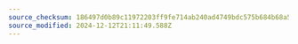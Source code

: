 ```yaml
---
source_checksum: 186497d0b89c11972203ff9fe714ab240ad4749bdc575b684b68a5f8b25a9421
source_modified: 2024-12-12T21:11:49.588Z
---
```


